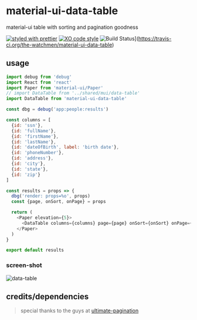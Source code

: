 # material-ui-data-table

material-ui table with sorting and pagination goodness

[![styled with prettier](https://img.shields.io/badge/styled_with-prettier-ff69b4.svg)](https://github.com/prettier/prettier)
[![XO code style](https://img.shields.io/badge/code_style-XO-5ed9c7.svg)](https://github.com/sindresorhus/xo)
![Build Status](https://travis-ci.org/the-watchmen/material-ui-data-table.svg?branch=master)](https://travis-ci.org/the-watchmen/material-ui-data-table)

## usage

```js
import debug from 'debug'
import React from 'react'
import Paper from 'material-ui/Paper'
// import DataTable from '../shared/mui/data-table'
import DataTable from 'material-ui-data-table'

const dbg = debug('app:people:results')

const columns = [
  {id: 'ssn'},
  {id: 'fullName'},
  {id: 'firstName'},
  {id: 'lastName'},
  {id: 'dateOfBirth', label: 'birth date'},
  {id: 'phoneNumber'},
  {id: 'address'},
  {id: 'city'},
  {id: 'state'},
  {id: 'zip'}
]

const results = props => {
  dbg('render: props=%o', props)
  const {page, onSort, onPage} = props

  return (
    <Paper elevation={5}>
      <DataTable columns={columns} page={page} onSort={onSort} onPage={onPage} />
    </Paper>
  )
}

export default results
```

### screen-shot

![data-table](./image/data-table.png)

## credits/dependencies

> special thanks to the guys at [ultimate-pagination](https://github.com/ultimate-pagination/react-ultimate-pagination-material-ui)
